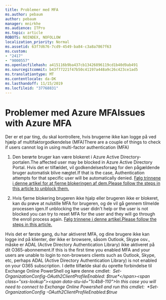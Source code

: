 ```yaml
---
title: Problemer med MFA
ms.author: pebaum
author: pebaum
manager: mnirkhe
ms.audience: ITPro
ms.topic: article
ROBOTS: NOINDEX, NOFOLLOW
localization_priority: Normal
ms.assetid: 63f7d676-7cd9-4549-ba84-c3a8a7867f63
ms.custom:
- "2417"
- "9000557"
ms.openlocfilehash: a415116b9ba437cb13426896119cd1b40d9ab491
ms.sourcegitcommit: b43f77221f47b50c41197a448a9c26c423ce1ad5
ms.translationtype: MT
ms.contentlocale: da-DK
ms.lasthandoff: 11/15/2019
ms.locfileid: "37768831"
---
```

# <a name="issues-with-azure-mfa"></a><span data-ttu-id="1c4b8-102">Problemer med Azure MFA</span><span class="sxs-lookup"><span data-stu-id="1c4b8-102">Issues with Azure MFA</span></span>
<span data-ttu-id="1c4b8-103">Der er et par ting, du skal kontrollere, hvis brugerne ikke kan logge på ved hjælp af multifaktorgodkendelse (MFA)</span><span class="sxs-lookup"><span data-stu-id="1c4b8-103">There are a couple of things to check if users cannot log in using multi-factor authentication (MFA)</span></span>

1. <span data-ttu-id="1c4b8-104">Den berørte bruger kan være blokeret i Azure Active Directory-portalen.</span><span class="sxs-lookup"><span data-stu-id="1c4b8-104">The affected user may be blocked in Azure Active Directory Portal.</span></span> <span data-ttu-id="1c4b8-105">Hvis det er tilfældet, vil godkendelsesforsøg for den pågældende bruger automatisk blive nægtet.</span><span class="sxs-lookup"><span data-stu-id="1c4b8-105">If that is the case, Authentication attempts for that specific user will be automatically denied.</span></span> [<span data-ttu-id="1c4b8-106">Følg trinnene i denne artikel for at fjerne blokeringen af dem.</span><span class="sxs-lookup"><span data-stu-id="1c4b8-106">Please follow the steps in this article to unblock them.</span></span>](https://docs.microsoft.com/azure/active-directory/authentication/howto-mfa-mfasettings#block-and-unblock-users)

2. <span data-ttu-id="1c4b8-107">Hvis fjerne blokering brugeren ikke hjalp eller brugeren ikke er blokeret, kan du prøve at nulstille MFA for brugeren, og de vil gå gennem tilmelde processen igen.</span><span class="sxs-lookup"><span data-stu-id="1c4b8-107">If unblocking the user didn't help or the user is not blocked you can try to reset MFA for the user and they will go through the enroll process again.</span></span> [<span data-ttu-id="1c4b8-108">Følg trinnene i denne artikel.</span><span class="sxs-lookup"><span data-stu-id="1c4b8-108">Please follow the steps in this article.</span></span>](https://docs.microsoft.com/azure/active-directory/authentication/howto-mfa-userdevicesettings#require-users-to-provide-contact-methods-again)

<span data-ttu-id="1c4b8-109">Hvis det er første gang, du har aktiveret MFA, og dine brugere ikke kan logge ind på klienter, der ikke er browsere, såsom Outlook, Skype osv., måske er ADAL (Active Directory Authentication Library) ikke aktiveret på dit O365-abonnement.</span><span class="sxs-lookup"><span data-stu-id="1c4b8-109">If this is the first time you enabled MFA and your users are unable to login to non-browsers clients such as Outlook, Skype, etc, perhaps ADAL (Active Directory Authentication Library) is not enabled on your O365 subscription.</span></span> <span data-ttu-id="1c4b8-110">I dette tilfælde skal du oprette forbindelse til Exchange Online PowerShell og køre denne cmdlet:  *Set-OrganizationConfig-OAuth2ClientProfileEnabled: $true*</span><span class="sxs-lookup"><span data-stu-id="1c4b8-110">In this case you will need to connect to Exchange Online Powershell and run this cmdlet:  *Set-OrganizationConfig -OAuth2ClientProfileEnabled:$true*</span></span>